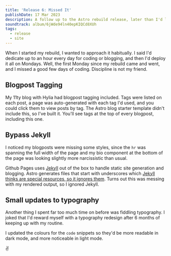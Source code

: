 ```yaml
---
title: 'Release 6: Missed It'
publishDate: 17 Mar 2023
description: A follow up to the Astro rebuild release, later than I'd like, but better than never. My dog ate my homework. 
soundtrack: album/6jWde94ln40epKIQCd8XUh
tags:
  - release
  - site
---
```


When I started my rebuild, I wanted to approach it habitually. I said I'd dedicate up to an hour every day for coding or blogging, and then I'd deploy it all on Mondays. Well, the first Monday since my rebuild came and went, and I missed a good few days of coding. Discipline is not my friend.

## Blogpost Tagging

My 11ty blog with Hylia had blogpost tagging included. Tags were listed on each post, a page was auto-generated with each tag I'd used, and you could click them to view posts by tag. The Astro blog starter template didn't include this, so I've built it. You'll see tags at the top of every blogpost, including this one.

## Bypass Jekyll

I noticed my blogposts were missing some styles, since the `hr` was spanning the full width of the page and my bio component at the bottom of the page was looking slightly more narcissistic than usual.

Github Pages uses [Jekyll](https://jekyllrb.com/) out of the box to handle static site generation and blogging. Astro generates files that start with underscores which [Jekyll thinks are special resources, so it ignores them](https://github.blog/2009-12-29-bypassing-jekyll-on-github-pages/). Turns out this was messing with my rendered output, so I ignored Jekyll.

## Small updates to typography

Another thing I spent far too much time on before was fiddling typography. I joked that I'd reward myself with a typography redesign after 6 months of keeping up with my routine.

I updated the colours for the `code` snippets so they'd be more readable in dark mode, and more noticeable in light mode.

✌️
